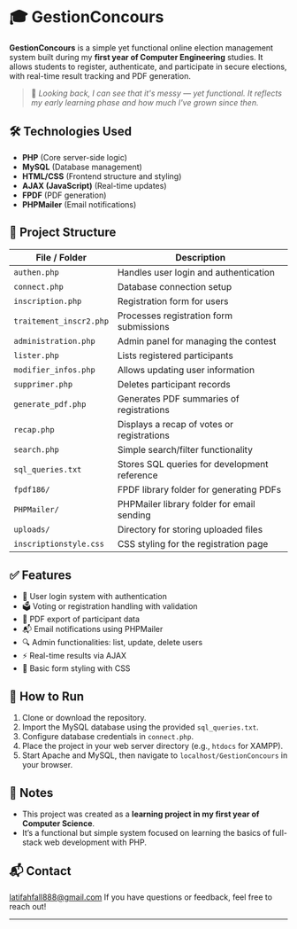 # 🎓 GestionConcours

**GestionConcours** is a simple yet functional online election management system built during my **first year of Computer Engineering** studies. It allows students to register, authenticate, and participate in secure elections, with real-time result tracking and PDF generation. 

> 💬 *Looking back, I can see that it's messy — yet functional. It reflects my early learning phase and how much I've grown since then.*

## 🛠 Technologies Used

- **PHP** (Core server-side logic)
- **MySQL** (Database management)
- **HTML/CSS** (Frontend structure and styling)
- **AJAX (JavaScript)** (Real-time updates)
- **FPDF** (PDF generation)
- **PHPMailer** (Email notifications)

## 📁 Project Structure

| File / Folder            | Description |
|-------------------------|-------------|
| `authen.php`            | Handles user login and authentication |
| `connect.php`           | Database connection setup |
| `inscription.php`       | Registration form for users |
| `traitement_inscr2.php` | Processes registration form submissions |
| `administration.php`    | Admin panel for managing the contest |
| `lister.php`            | Lists registered participants |
| `modifier_infos.php`    | Allows updating user information |
| `supprimer.php`         | Deletes participant records |
| `generate_pdf.php`      | Generates PDF summaries of registrations |
| `recap.php`             | Displays a recap of votes or registrations |
| `search.php`            | Simple search/filter functionality |
| `sql_queries.txt`       | Stores SQL queries for development reference |
| `fpdf186/`              | FPDF library folder for generating PDFs |
| `PHPMailer/`            | PHPMailer library folder for email sending |
| `uploads/`              | Directory for storing uploaded files |
| `inscriptionstyle.css`  | CSS styling for the registration page |

## ✅ Features

- 🔐 User login system with authentication
- 🗳️ Voting or registration handling with validation
- 📄 PDF export of participant data
- 📬 Email notifications using PHPMailer
- 🔍 Admin functionalities: list, update, delete users
- ⚡ Real-time results via AJAX
- 🎨 Basic form styling with CSS

## 🚀 How to Run

1. Clone or download the repository.
2. Import the MySQL database using the provided `sql_queries.txt`.
3. Configure database credentials in `connect.php`.
4. Place the project in your web server directory (e.g., `htdocs` for XAMPP).
5. Start Apache and MySQL, then navigate to `localhost/GestionConcours` in your browser.

## 📌 Notes

- This project was created as a **learning project in my first year of Computer Science**.
- It’s a functional but simple system focused on learning the basics of full-stack web development with PHP.

## 📬 Contact

latifahfall888@gmail.com
If you have questions or feedback, feel free to reach out!

---


